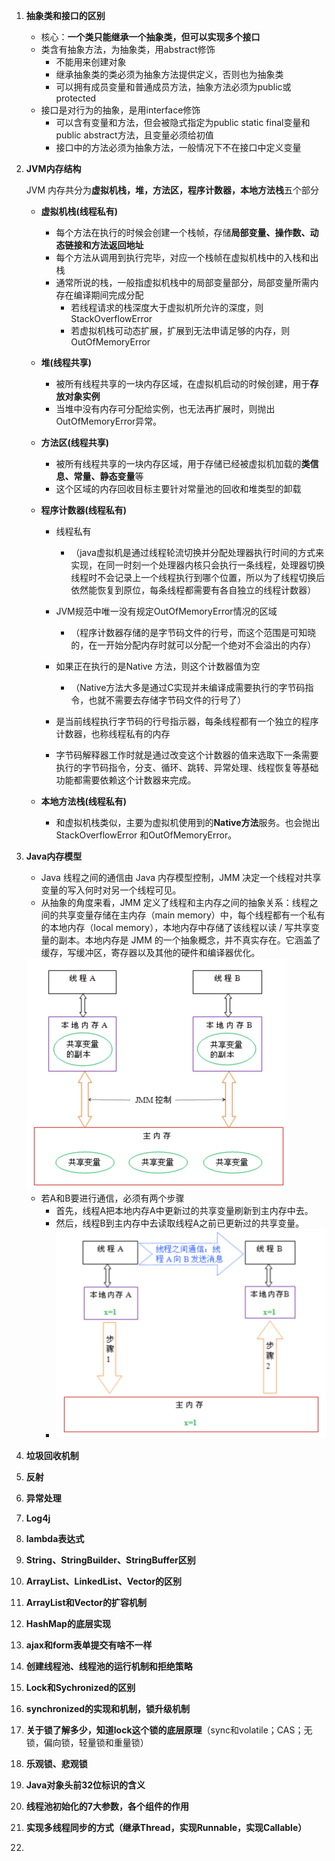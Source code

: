 1. **抽象类和接口的区别**

	* 核心：**一个类只能继承一个抽象类，但可以实现多个接口**
	* 类含有抽象方法，为抽象类，用abstract修饰
		* 不能用来创建对象
		* 继承抽象类的类必须为抽象方法提供定义，否则也为抽象类
		* 可以拥有成员变量和普通成员方法，抽象方法必须为public或protected
	* 接口是对行为的抽象，是用interface修饰
		* 可以含有变量和方法，但会被隐式指定为public static final变量和public abstract方法，且变量必须给初值
		* 接口中的方法必须为抽象方法，一般情况下不在接口中定义变量

	

2. **JVM内存结构**

	JVM 内存共分为**虚拟机栈，堆，方法区，程序计数器，本地方法栈**五个部分

	* **虚拟机栈(线程私有)**

		* 每个方法在执行的时候会创建一个栈帧，存储**局部变量、操作数、动态链接和方法返回地址**
		* 每个方法从调用到执行完毕，对应一个栈帧在虚拟机栈中的入栈和出栈
		* 通常所说的栈，一般指虚拟机栈中的局部变量部分，局部变量所需内存在编译期间完成分配
			* 若线程请求的栈深度大于虚拟机所允许的深度，则StackOverflowError
			* 若虚拟机栈可动态扩展，扩展到无法申请足够的内存，则OutOfMemoryError

	* **堆(线程共享)**

		* 被所有线程共享的一块内存区域，在虚拟机启动的时候创建，用于**存放对象实例**
		* 当堆中没有内存可分配给实例，也无法再扩展时，则抛出OutOfMemoryError异常。

	* **方法区(线程共享)**

		* 被所有线程共享的一块内存区域，用于存储已经被虚拟机加载的**类信息、常量、静态变量**等
		* 这个区域的内存回收目标主要针对常量池的回收和堆类型的卸载

	* **程序计数器(线程私有)**

		* 线程私有
			* （java虚拟机是通过线程轮流切换并分配处理器执行时间的方式来实现，在同一时刻一个处理器内核只会执行一条线程，处理器切换线程时不会记录上一个线程执行到哪个位置，所以为了线程切换后依然能恢复到原位，每条线程都需要有各自独立的线程计数器）
		* JVM规范中唯一没有规定OutOfMemoryError情况的区域
			* （程序计数器存储的是字节码文件的行号，而这个范围是可知晓的，在一开始分配内存时就可以分配一个绝对不会溢出的内存）
		* 如果正在执行的是Native 方法，则这个计数器值为空
			* （Native方法大多是通过C实现并未编译成需要执行的字节码指令，也就不需要去存储字节码文件的行号了）

		* 是当前线程执行字节码的行号指示器，每条线程都有一个独立的程序计数器，也称线程私有的内存
		* 字节码解释器工作时就是通过改变这个计数器的值来选取下一条需要执行的字节码指令，分支、循环、跳转、异常处理、线程恢复等基础功能都需要依赖这个计数器来完成。

	* **本地方法栈(线程私有)**

		* 和虚拟机栈类似，主要为虚拟机使用到的**Native方法**服务。也会抛出StackOverflowError 和OutOfMemoryError。

	

3. **Java内存模型**

	* Java 线程之间的通信由 Java 内存模型控制，JMM 决定一个线程对共享变量的写入何时对另一个线程可见。
	* 从抽象的角度来看，JMM 定义了线程和主内存之间的抽象关系：线程之间的共享变量存储在主内存（main memory）中，每个线程都有一个私有的本地内存（local memory），本地内存中存储了该线程以读 / 写共享变量的副本。本地内存是 JMM 的一个抽象概念，并不真实存在。它涵盖了缓存，写缓冲区，寄存器以及其他的硬件和编译器优化。

	<img src="../images/image-20210117210323116.png" alt="image-20210117210323116" style="zoom:50%;" />

	* 若A和B要进行通信，必须有两个步骤
		* 首先，线程A把本地内存A中更新过的共享变量刷新到主内存中去。
		* 然后，线程B到主内存中去读取线程A之前已更新过的共享变量。
		* <img src="../images/image-20210117210448421.png" alt="image-20210117210448421" style="zoom:50%;" />

	

4. **垃圾回收机制**

5. **反射**

6. **异常处理**

7. **Log4j**

8. **lambda表达式**

9. **String、StringBuilder、StringBuffer区别**

10. **ArrayList、LinkedList、Vector的区别**

11. **ArrayList和Vector的扩容机制**

12. **HashMap的底层实现**

13. **ajax和form表单提交有啥不一样**

14. **创建线程池、线程池的运行机制和拒绝策略**

15. **Lock和Sychronized的区别**

16. **synchronized的实现和机制，锁升级机制**

17. **关于锁了解多少，知道lock这个锁的底层原理**（sync和volatile；CAS；无锁，偏向锁，轻量锁和重量锁）

18. **乐观锁、悲观锁**

19. **Java对象头前32位标识的含义**

20. **线程池初始化的7大参数，各个组件的作用**

21. **实现多线程同步的方式（继承Thread，实现Runnable，实现Callable）**

22. 

